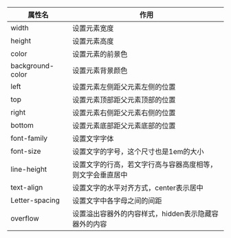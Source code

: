 | 属性名           | 作用                                                       |
| ---------------- | ---------------------------------------------------------- |
| width            | 设置元素宽度                                               |
| height           | 设置元素高度                                               |
| color            | 设置元素的前景色                                           |
| background-color | 设置元素背景颜色                                           |
| left             | 设置元素左侧距父元素左侧的位置                             |
| top              | 设置元素顶部距父元素顶部的位置                             |
| right            | 设置元素右侧距父元素右侧的位置                             |
| bottom           | 设置元素底部距父元素底部的位置                             |
| font-family      | 设置文字字体                                               |
| font-size        | 设置文字的字号，这个尺寸也是1em的大小                      |
| line-height      | 设置文字的行高，若文字行高与容器高度相等，则文字会垂直居中 |
| text-align       | 设置文字的水平对齐方式，center表示居中                     |
| Letter-spacing   | 设置文字中各字母之间的间距                                 |
| overflow         | 设置溢出容器外的内容样式，hidden表示隐藏容器外的内容       |

